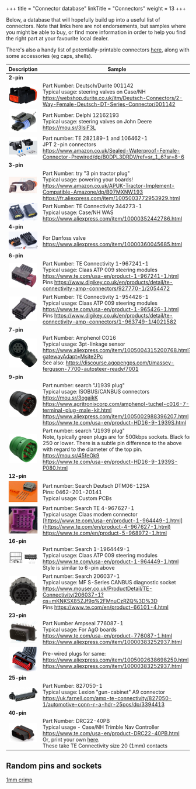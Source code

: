 +++
title = "Connector database"
linkTitle = "Connectors"
weight = 13
+++

Below, a database that will hopefully build up into a useful list of connectors. Note that links here are not endorsements, but samples where you might be able to buy, or find more information in order to help you find the right part at your favourite local dealer.

There's also a handy list of potentially-printable connectors [here](Connector-Accessories), along with some accessories (eg caps, shells).

| Description | Sample |
|---|---|
|**2-pin**||
|![image](img/deutsch-001142.png)|Part Number: Deutsch/Durite 001142<br>Typical usage: steering valves on Case/NH<br>https://webshop.durite.co.uk/itm/Deutsch-Connectors/2-Way-Female-Deutsch-DT-Series-Connector/001142|
|![image](img/delphi-12162193.png)|Part Number: Delphi 12162193<br>Typical usage: steering valves on John Deere<br>https://mou.sr/3IsiF3L|
|![image](img/te-282189-1-and-106462-1.png)|Part number: TE 282189-1 and 106462-1<br/>JPT 2-pin connectors<br/>https://www.amazon.co.uk/Sealed-Waterproof-Female-Connector-Prewired/dp/B0DPL3DRDV/ref=sr_1_6?sr=8-6|
|**3-pin**||
|![image](img/3pin-tractor-plug.png)|Part Number: try "3 pin tractor plug"<br>Typical usage: powering your boards!<br>https://www.amazon.co.uk/APUK-Tractor-Implement-Compatible-Amazone/dp/B07MXNW193<br>https://fr.aliexpress.com/item/1005003772953929.html|
|![image](img/te-connectivity-344273-1.png)|Part Number: TE Connectivity 344273-1<br>Typical usage: Case/NH WAS<br>https://www.aliexpress.com/item/10000352442786.html|
|**4-pin**||
|![image](img/4pin-danfoss-valve.png)|For Danfoss valve<br>https://www.aliexpress.com/item/10000360045685.html|
|**6-pin**||
|![image](img/te-connectivity-1-967241-1.png)|Part Number: TE Connectivity 1-967241-1<br>Typical usage: Claas ATP 009 steering modules<br>https://www.te.com/usa-en/product-1-967241-1.html<br>Pins https://www.digikey.co.uk/en/products/detail/te-connectivity-amp-connectors/927770-1/2054472|
|![image](img/te-connectivity-1-954426-1.png)|Part Number: TE Connectivity 1-954426-1<br>Typical usage: Claas ATP 009 steering modules<br>https://www.te.com/usa-en/product-1-965426-1.html<br>Pins https://www.digikey.co.uk/en/products/detail/te-connectivity-amp-connectors/1-963749-1/4021582|
|**7-pin**||
|![image](img/amphenol-co16.png)|Part Number: Amphenol CO16<br>Typical usage: 3pt-linkage sensor<br>https://www.aliexpress.com/item/1005004315200768.html?gatewayAdapt=Msite2Pc<br>See also: https://discourse.agopengps.com/t/massey-ferguson-7700-autosteer-ready/7001<br>
|**9-pin**||
|![image](img/j1939-plug.png)|Part number: search "J1939 plug"<br>Typical usage: ISOBUS/CANBUS connectors<br>https://mou.sr/3ogaikK<br>https://www.agritronixcorp.com/amphenol-tuchel-c016-7-terminal-plug-male-kit.html<br>https://www.aliexpress.com/item/1005002988396207.html<br>https://www.te.com/usa-en/product-HD16-9-1939S.html|
|![image](img/j1939-plug-green.png)|Part number: search "J1939 plug"<br>Note, typically green plugs are for 500kbps sockets. Black for 250 or lower. There is a subtle pin difference to the above with regard to the diameter of the top pin.<br>https://mou.sr/45feOk9<br>https://www.te.com/usa-en/product-HD16-9-1939S-P080.html|
|**12-pin**||
|![image](img/dtm06-12sa.png)|Part number: Search Deutsch DTM06-12SA<br>Pins: 0462-201-20141<br>Typical usage: Custom PCBs|
|![image](img/amp-mcp2.8-12pin.png)|Part number: Search TE 4-967627-1<br>Typical usage: Claas modem connector<br>[https://www.te.com/usa-en/product-1-964449-1.html](https://www.te.com/en/product-4-967627-1.html)<br>https://www.te.com/en/product-5-968972-1.html|
|**16-pin**||
|![image](img/16pin-1-1964449-1.png)|Part number: Search 1-1964449-1<br>Typical usage: Claas ATP 009 steering modules<br>https://www.te.com/usa-en/product-1-964449-1.html<br>Style is similar to 6-pin above|
|![image](img/16pin-206037-1.png)|Part number: Search 206037-1<br>Typical usage: MF S-Series CANBUS diagnostic socket<br>https://www.mouser.co.uk/ProductDetail/TE-Connectivity/206037-1?qs=mKNKSX85ZJf9q%2FMnuCzRZQ%3D%3D<br>Pins https://www.te.com/en/product-66101-4.html|
|**23-pin**||
|![image](img/ampseal-776087-1.png)|Part Number Ampseal 776087-1<br>Typical usage: For AgO boards<br>https://www.te.com/usa-en/product-776087-1.html<br>https://www.aliexpress.com/item/10000383252937.html|
|![image](img/ampseal-776087-1-prewired.png)|Pre-wired plugs for same:<br>https://www.aliexpress.com/item/1005002638698250.html<br>https://www.aliexpress.com/item/10000383252937.html|
|**25-pin**||
|![image](img/25pin-827050-1.png)|Part Number: 827050-1<br>Typical usage: Lexion "gun-cabinet" A9 connector<br>https://uk.farnell.com/amp-te-connectivity/827050-1/automotive-conn-r-a-hdr-25pos/dp/3394413|
|**40-pin**||
|![image](img/drc22-40pb.png)|Part Number: DRC22-40PB<br>Typical usage - Case/NH Trimble Nav Controller<br>https://www.te.com/usa-en/product-DRC22-40PB.html<br>Or, print your own [here](https://discourse.agopengps.com/t/case-ih-puma-230-autosteer-ready/5592/72).<br>These take TE Connectivity size 20 (1mm) contacts|

## Random pins and sockets

[1mm crimp](https://www.digikey.co.uk/en/products/detail/amphenol-sine-systems-corp/AT60-202-20141/5227529)
